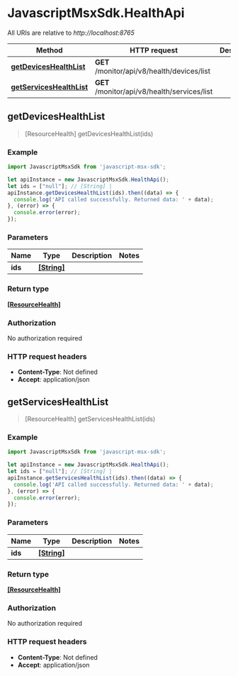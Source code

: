 # JavascriptMsxSdk.HealthApi

All URIs are relative to *http://localhost:8765*

Method | HTTP request | Description
------------- | ------------- | -------------
[**getDevicesHealthList**](HealthApi.md#getDevicesHealthList) | **GET** /monitor/api/v8/health/devices/list | 
[**getServicesHealthList**](HealthApi.md#getServicesHealthList) | **GET** /monitor/api/v8/health/services/list | 



## getDevicesHealthList

> [ResourceHealth] getDevicesHealthList(ids)



### Example

```javascript
import JavascriptMsxSdk from 'javascript-msx-sdk';

let apiInstance = new JavascriptMsxSdk.HealthApi();
let ids = ["null"]; // [String] | 
apiInstance.getDevicesHealthList(ids).then((data) => {
  console.log('API called successfully. Returned data: ' + data);
}, (error) => {
  console.error(error);
});

```

### Parameters


Name | Type | Description  | Notes
------------- | ------------- | ------------- | -------------
 **ids** | [**[String]**](String.md)|  | 

### Return type

[**[ResourceHealth]**](ResourceHealth.md)

### Authorization

No authorization required

### HTTP request headers

- **Content-Type**: Not defined
- **Accept**: application/json


## getServicesHealthList

> [ResourceHealth] getServicesHealthList(ids)



### Example

```javascript
import JavascriptMsxSdk from 'javascript-msx-sdk';

let apiInstance = new JavascriptMsxSdk.HealthApi();
let ids = ["null"]; // [String] | 
apiInstance.getServicesHealthList(ids).then((data) => {
  console.log('API called successfully. Returned data: ' + data);
}, (error) => {
  console.error(error);
});

```

### Parameters


Name | Type | Description  | Notes
------------- | ------------- | ------------- | -------------
 **ids** | [**[String]**](String.md)|  | 

### Return type

[**[ResourceHealth]**](ResourceHealth.md)

### Authorization

No authorization required

### HTTP request headers

- **Content-Type**: Not defined
- **Accept**: application/json

